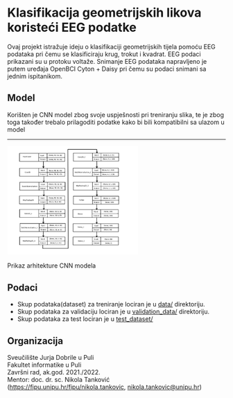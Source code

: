# Klasifikacija geometrijskih likova koristeći EEG podatke

Ovaj projekt istražuje ideju o klasifikaciji geometrijskih tijela pomoću EEG podataka pri čemu se klasificiraju krug, trokut i kvadrat.
EEG podaci prikazani su u protoku voltaže. Snimanje EEG podataka napravljeno je putem uređaja OpenBCI Cyton + Daisy pri čemu su podaci snimani sa jednim ispitanikom.

## Model


Korišten je CNN model zbog svoje uspješnosti pri treniranju slika, te je zbog toga također trebalo prilagoditi podatke kako bi bili kompatibilni sa ulazom u model
<hr>

<img src="new_models/img_4.png"  width=60% height=60%>

Prikaz arhitekture CNN modela

## Podaci


- Skup podataka(dataset) za treniranje lociran je u [data/](data/) direktoriju.
- Skup podataka za validaciju lociran je u [validation_data/](validation_data/) direktoriju.
- Skup podataka za test lociran je u [test_dataset/](test_dataset/)

## Organizacija
Sveučilište Jurja Dobrile u Puli </br>
Fakultet informatike u Puli </br>
Završni rad, ak.god. 2021./2022.    </br>
Mentor: doc. dr. sc. Nikola Tanković (https://fipu.unipu.hr/fipu/nikola.tankovic, nikola.tankovic@unipu.hr)
